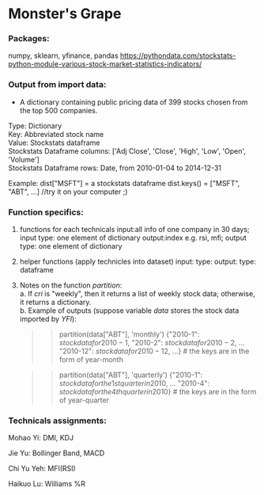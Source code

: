 # Monster's Grape
### Packages: 
numpy, sklearn, yfinance, pandas
https://pythondata.com/stockstats-python-module-various-stock-market-statistics-indicators/

### Output from import data: 
* A dictionary containing public pricing data of 399 stocks chosen from the top 500 companies.<br />

Type: Dictionary<br />
Key: Abbreviated stock name<br />
Value: Stockstats dataframe<br />
Stockstats Dataframe columns: ['Adj Close', 'Close', 'High', 'Low', 'Open', 'Volume']<br />
Stockstats Dataframe rows: Date, from 2010-01-04 to 2014-12-31<br />


Example: 
dist["MSFT"] = a stockstats dataframe
dist.keys() = ["MSFT", "ABT", ...]
//try it on your computer ;)


### Function specifics:

1. functions for each technicals
input:all info of one company in 30 days; input type: one element of dictionary 
output:index e.g. rsi, mfi; output type: one element of dictionary

2. helper functions (apply technicles into dataset)
input:  type:
output:  type: dataframe

3. Notes on the function $partition$: <br />
   a. If $cri$ is "weekly", then it returns a list of weekly stock data; otherwise, it returns a dictionary.<br />
   b. Example of outputs (suppose variable $data$ stores the stock data imported by $YFI$):<br />
      >> partition(data["ABT"], 'monthly')
      >> {"2010-1": $stock data for 2010-1$, 
          "2010-2": $stock data for 2010-2$, 
          ...
          "2010-12": $stock data for 2010-12$, ...} # the keys are in the form of year-month


      >> partition(data["ABT"], 'quarterly')
      >> {"2010-1": $stock data for the 1st quarter in 2010$, 
          ...
          "2010-4": $stock data for the 4th quarter in 2010$} # the keys are in the form of year-quarter
    

### Technicals assignments:

Mohao Yi: DMI, KDJ


Jie Yu: Bollinger Band, MACD


Chi Yu Yeh: MFI(RSI)

Haikuo Lu: Williams %R
